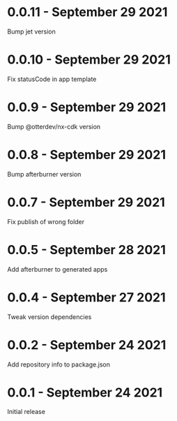 # 0.0.11 - September 29 2021
Bump jet version
# 0.0.10 - September 29 2021
Fix statusCode in app template
# 0.0.9 - September 29 2021
Bump @otterdev/nx-cdk version
# 0.0.8 - September 29 2021
Bump afterburner version
# 0.0.7 - September 29 2021
Fix publish of wrong folder
# 0.0.5 - September 28 2021
Add afterburner to generated apps
# 0.0.4 - September 27 2021
Tweak version dependencies
# 0.0.2 - September 24 2021
Add repository info to package.json
# 0.0.1 - September 24 2021
Initial release